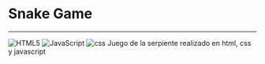 # Snake Game
***

![HTML5](https://img.shields.io/badge/html5-%23E34F26.svg?style=for-the-badge&logo=html5&logoColor=white) ![JavaScript](https://img.shields.io/badge/javascript-%23323330.svg?style=for-the-badge&logo=javascript&logoColor=%23F7DF1E) ![css](https://img.shields.io/badge/CSS-239120?&style=for-the-badge&logo=css3&logoColor=white)
Juego de la serpiente realizado en html, css y javascript